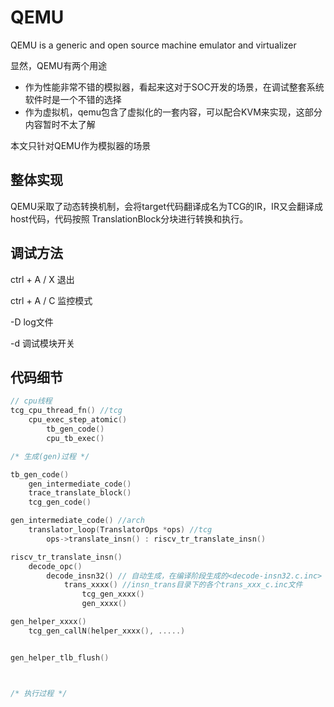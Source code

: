 # QEMU

QEMU is a generic and open source machine emulator and virtualizer

显然，QEMU有两个用途

- 作为性能非常不错的模拟器，看起来这对于SOC开发的场景，在调试整套系统软件时是一个不错的选择
- 作为虚拟机，qemu包含了虚拟化的一套内容，可以配合KVM来实现，这部分内容暂时不太了解

本文只针对QEMU作为模拟器的场景

## 整体实现

QEMU采取了动态转换机制，会将target代码翻译成名为TCG的IR，IR又会翻译成host代码，代码按照
TranslationBlock分块进行转换和执行。

## 调试方法

ctrl + A / X 退出

ctrl + A / C 监控模式

-D log文件

-d 调试模块开关

## 代码细节

```c
// cpu线程
tcg_cpu_thread_fn() //tcg
    cpu_exec_step_atomic()
        tb_gen_code()
        cpu_tb_exec()

/* 生成(gen)过程 */

tb_gen_code()
    gen_intermediate_code()
    trace_translate_block()
    tcg_gen_code()

gen_intermediate_code() //arch
    translator_loop(TranslatorOps *ops) //tcg
        ops->translate_insn() : riscv_tr_translate_insn()

riscv_tr_translate_insn()
    decode_opc()
        decode_insn32() // 自动生成，在编译阶段生成的<decode-insn32.c.inc>
            trans_xxxx() //insn_trans目录下的各个trans_xxx_c.inc文件
                tcg_gen_xxxx()
                gen_xxxx()

gen_helper_xxxx()
    tcg_gen_callN(helper_xxxx(), .....)


gen_helper_tlb_flush()



/* 执行过程 */



```



